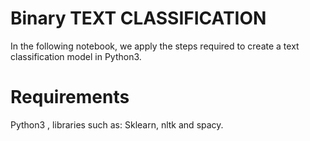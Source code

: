 # Binary  TEXT CLASSIFICATION
In the following notebook, we apply the steps required to create a text classification model in Python3.

# Requirements
Python3 , libraries such as: Sklearn, nltk and spacy.



